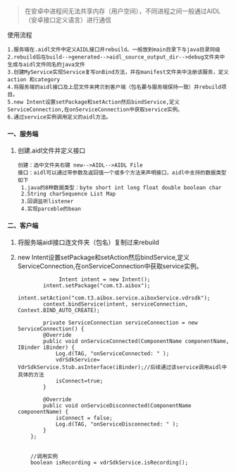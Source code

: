 

> 在安卓中进程间无法共享内存（用户空间），不同进程之间一般通过AIDL（安卓接口定义语言）进行通信

使用流程

```
1.服务端在.aidl文件中定义AIDL接口并rebuild。一般放到main目录下与java目录同级
2.rebuild后在build-->generated-->aidl_source_output_dir-->debug文件夹中生成与aidl文件同名的java文件
3.创建MyService实现Service复写onBind方法，并在manifest文件夹中注册该服务，定义action 和category
4.将服务端的aidl接口及上层文件夹拷贝到客户端（包名要与服务端保持一致）并rebuild项目。
5.new Intent设置setPackage和setAction然后bindService,定义ServiceConnection,在onServiceConnection中获取service实例。
6.通过service实例调用定义的aidl方法。

```

#### 一、服务端

1. 创建.aidl文件并定义接口

   ```
   创建：选中文件夹右键 new-->AIDL-->AIDL File
   接口：aidl可以通过带参数及返回值一个或多个方法来声明接口，aidl中支持的数据类型如下
   	1.java的8种数据类型：byte short int long float double boolean char
   	2.String charSequence List Map
   	3.回调监听listener
   	4.实现parceble的bean
   ```

   

#### 二、客户端

1. 将服务端aidl接口连文件夹（包名）复制过来rebuild

2. new Intent设置setPackage和setAction然后bindService,定义ServiceConnection,在onServiceConnection中获取service实例。

   ```
   				Intent intent = new Intent();
           intent.setPackage("com.t3.aibox");
           intent.setAction("com.t3.aibox.service.aiboxService.vdrsdk");
           context.bindService(intent, serviceConnection, Context.BIND_AUTO_CREATE);
           
           private ServiceConnection serviceConnection = new ServiceConnection() {
           @Override
           public void onServiceConnected(ComponentName componentName, IBinder iBinder) {
               Log.d(TAG, "onServiceConnected: " );
               vdrSdkService= VdrSdkService.Stub.asInterface(iBinder);//后续通过该service调用aidl中具体的方法
               isConnect=true;
           }
   
           @Override
           public void onServiceDisconnected(ComponentName componentName) {
               isConnect = false;
               Log.d(TAG, "onServiceDisconnected: " );
           }
       };
       
       
       //调用实例
       boolean isRecording = vdrSdkService.isRecording();
       
   ```

   